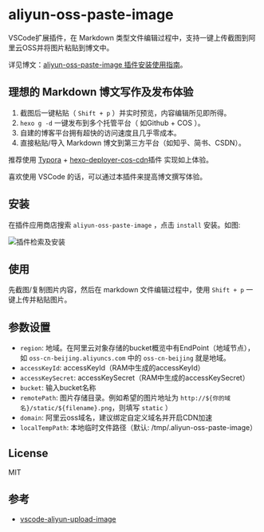 # aliyun-oss-paste-image

VSCode扩展插件，在 Markdown 类型文件编辑过程中，支持一键上传截图到阿里云OSS并将图片粘贴到博文中。

详见博文：[aliyun-oss-paste-image 插件安装使用指南](https://www.lixl.cn/2020/021737756.html)。

## 理想的 Markdown 博文写作及发布体验

1. 截图后一键粘贴（ `Shift + p` ）并实时预览，内容编辑所见即所得。
2. `hexo g -d` 一键发布到多个托管平台（ 如Github + COS ）。
3. 自建的博客平台拥有超快的访问速度且几乎零成本。
4. 直接粘贴/导入 Markdown 博文到第三方平台（如知乎、简书、CSDN）。

推荐使用 [Typora](https://www.typora.io/) + [hexo-deployer-cos-cdn](https://www.lixl.cn/2020/020936412.html)插件 实现如上体验。

喜欢使用 VSCode 的话，可以通过本插件来提高博文撰写体验。

## 安装

在插件应用商店搜索 `aliyun-oss-paste-image` ，点击 `install` 安装。如图:

![插件检索及安装](https://pic.lixl.cn/2020/15da665cf0d5309abc2b054508b61d76.png)

## 使用

先截图/复制图片内容，然后在 markdown 文件编辑过程中，使用 `Shift + p` 一键上传并粘贴图片。

## 参数设置

- `region`: 地域。在阿里云对象存储的bucket概览中有EndPoint（地域节点），如 `oss-cn-beijing.aliyuncs.com` 中的 `oss-cn-beijing` 就是地域。
- `accessKeyId`: accessKeyId（RAM中生成的accessKeyId）
- `accessKeySecret`: accessKeySecret（RAM中生成的accessKeySecret）
- `bucket`: 输入bucket名称
- `remotePath`: 图片存储目录。例如希望的图片地址为 `http://${你的域名}/static/${filename}.png`，则填写 `static` ）
- `domain`: 阿里云oss域名，建议绑定自定义域名并开启CDN加速
- `localTempPath`: 本地临时文件路径（默认: /tmp/.aliyun-oss-paste-image）

## License

MIT

## 参考

- [vscode-aliyun-upload-image](https://marketplace.visualstudio.com/items?itemName=vvkee.aliyun-oss-upload-image)
